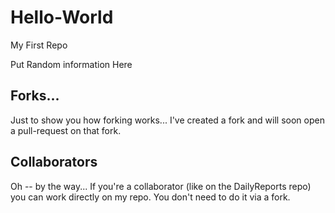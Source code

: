# Hello-World
My First Repo

Put Random information Here

## Forks...

Just to show you how forking works...  I've created a fork and will soon open a pull-request on that fork.

## Collaborators

Oh -- by the way...  If you're a collaborator (like on the DailyReports repo) you can work directly on my repo.  You don't need to do it via a fork.

